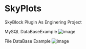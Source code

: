 # SkyPlots
SkyBlock Plugin As Enginering Project

MySQL DataBaseExample
![image](https://user-images.githubusercontent.com/123950385/215544431-96ac60ef-1c9a-4262-a256-1e0dccae7d5e.png)

File DataBase Example
![image](https://user-images.githubusercontent.com/123950385/215544487-ee1a073e-75aa-49d3-9569-1be08c3db1c0.png)
